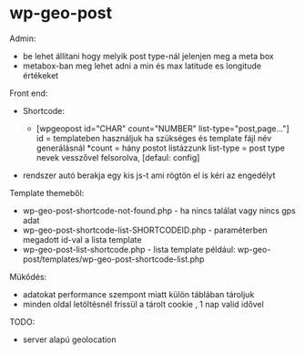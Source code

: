 # wp-geo-post

Admin:
- be lehet állítani hogy melyik post type-nál jelenjen meg a meta box
- metabox-ban meg lehet adni a min és max latitude es longitude értékeket

Front end:
- Shortcode:
    - [wpgeopost id="CHAR" count="NUMBER" list-type="post,page..."]
    id = templateben használjuk ha szükséges és template fájl név generálásnál
    *count = hány postot listázzunk
    list-type = post type nevek vesszővel felsorolva, [defaul: config]

- rendszer autó berakja egy kis js-t ami rögtön el is kéri az engedélyt


Template themeből:
- wp-geo-post-shortcode-not-found.php - ha nincs találat vagy nincs gps adat
- wp-geo-post-shortcode-list-SHORTCODEID.php - paraméterben megadott id-val a lista template
- wp-geo-post-list-shortcode.php - lista template például: wp-geo-post/templates/wp-geo-post-shortcode-list.php

Mükődés:
- adatokat performance szempont miatt külön táblában tároljuk
- minden oldal letöltésnél frissül a tárolt cookie , 1 nap valid idővel

TODO:
- server alapú geolocation
